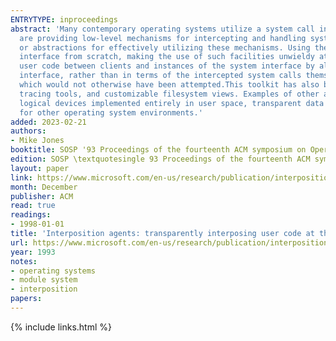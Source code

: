 ```yaml
---
ENTRYTYPE: inproceedings
abstract: 'Many contemporary operating systems utilize a system call interface between the operating system and its clients. Increasing numbers of systems
  are providing low-level mechanisms for intercepting and handling system calls in user code. Nonetheless, they typically provide no higher-level tools
  or abstractions for effectively utilizing these mechanisms. Using them has typically required reimplementation of a substantial portion of the system
  interface from scratch, making the use of such facilities unwieldy at best.This paper presents a toolkit that substantially increases the ease of interposing
  user code between clients and instances of the system interface by allowing such code to be written in terms of the high-level objects provided by this
  interface, rather than in terms of the intercepted system calls themselves. This toolkit helps enable new interposition agents to be written, many of
  which would not otherwise have been attempted.This toolkit has also been used to construct several agents including: system call tracing tools, file reference
  tracing tools, and customizable filesystem views. Examples of other agents that could be built include: protected environments for running untrusted binaries,
  logical devices implemented entirely in user space, transparent data compression and/or encryption agents, transactional software environments, and emulators
  for other operating system environments.'
added: 2023-02-21
authors:
- Mike Jones
booktitle: SOSP '93 Proceedings of the fourteenth ACM symposium on Operating systems principles
edition: SOSP \textquotesingle 93 Proceedings of the fourteenth ACM symposium on Operating systems principles
layout: paper
link: https://www.microsoft.com/en-us/research/publication/interposition-agents-transparently-interposing-user-code-system-interface/
month: December
publisher: ACM
read: true
readings:
- 1998-01-01
title: 'Interposition agents: transparently interposing user code at the system interface'
url: https://www.microsoft.com/en-us/research/publication/interposition-agents-transparently-interposing-user-code-system-interface/
year: 1993
notes:
- operating systems
- module system
- interposition
papers:
---
```

{% include links.html %}
